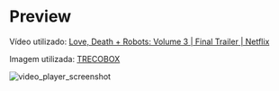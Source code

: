 # Preview
Vídeo utilizado: [Love, Death + Robots: Volume 3 | Final Trailer | Netflix](https://youtu.be/1cotItdK_Eg)

Imagem utilizada: [TRECOBOX](https://trecobox.com.br/3a-temporada-love-death-robots-ganha-trailer-data-estreia-netflix/)

![video_player_screenshot](https://user-images.githubusercontent.com/84485466/234681558-acedfe02-9e9f-42b8-b897-aa8002a441aa.png)
